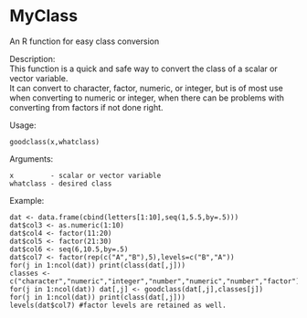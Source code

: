# MyClass
An R function for easy class conversion

Description:  
This function is a quick and safe way to convert the class of a scalar or vector variable.  
It can convert to character, factor, numeric, or integer, but is of most use when converting 
to numeric or integer, when there can be problems with converting from factors if not done right.

Usage:  
```
goodclass(x,whatclass)
```

Arguments:
```
x         - scalar or vector variable
whatclass - desired class
```

Example:
```
dat <- data.frame(cbind(letters[1:10],seq(1,5.5,by=.5)))
dat$col3 <- as.numeric(1:10)
dat$col4 <- factor(11:20)
dat$col5 <- factor(21:30)
dat$col6 <- seq(6,10.5,by=.5)
dat$col7 <- factor(rep(c("A","B"),5),levels=c("B","A"))
for(j in 1:ncol(dat)) print(class(dat[,j]))
classes <- c("character","numeric","integer","number","numeric","number","factor")
for(j in 1:ncol(dat)) dat[,j] <- goodclass(dat[,j],classes[j])
for(j in 1:ncol(dat)) print(class(dat[,j]))
levels(dat$col7) #factor levels are retained as well.
```
